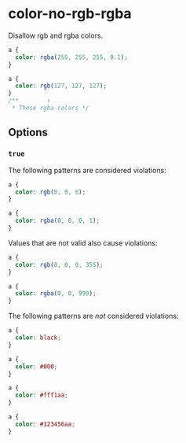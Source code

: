# color-no-rgb-rgba

Disallow rgb and rgba colors.

```css
a {
  color: rgba(255, 255, 255, 0.1);
}

a {
  color: rgb(127, 127, 127);
}
/**        ↑
 * These rgba colors */
```

## Options

### `true`

The following patterns are considered violations:

```css
a {
  color: rgb(0, 0, 0);
}
```

```css
a {
  color: rgba(0, 0, 0, 1);
}
```

Values that are not valid also cause violations:

```css
a {
  color: rgb(0, 0, 0, 355);
}
```

```css
a {
  color: rgba(0, 0, 999);
}
```

The following patterns are _not_ considered violations:

```css
a {
  color: black;
}
```

```css
a {
  color: #000;
}
```

```css
a {
  color: #fff1aa;
}
```

```css
a {
  color: #123456aa;
}
```
